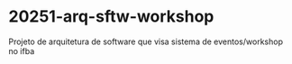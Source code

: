 # 20251-arq-sftw-workshop
Projeto de arquitetura de software que visa sistema de eventos/workshop no ifba

